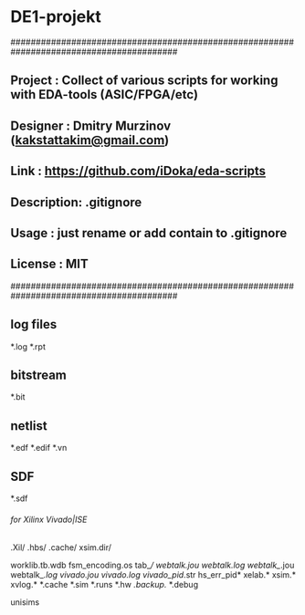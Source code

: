 # DE1-projekt
#########################################################################################
##  Project    : Collect of various scripts for working with EDA-tools (ASIC/FPGA/etc) ##
##  Designer   : Dmitry Murzinov (kakstattakim@gmail.com)                              ##
##  Link       : https://github.com/iDoka/eda-scripts                                  ##
##  Description: .gitignore                                                            ##
##  Usage      : just rename or add contain to .gitignore                              ##
##  License    : MIT                                                                   ##
#########################################################################################

## log files
*.log
*.rpt

## bitstream
*.bit

## netlist
*.edf
*.edif
*.vn

## SDF
*.sdf

###### for Xilinx Vivado|ISE
.Xil/
.hbs/
.cache/
xsim.dir/

worklib.tb.wdb
fsm_encoding.os
tab_*/
webtalk.jou
webtalk.log
webtalk_*.jou
webtalk_*.log
vivado.jou
vivado.log
vivado_pid*.str
hs_err_pid*
xelab.*
xsim.*
xvlog.*
*.cache
*.sim
*.runs
*.hw
*.backup.*
*.debug


unisims
